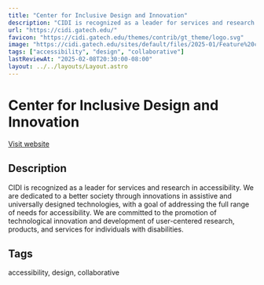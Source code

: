 ```yaml
---
title: "Center for Inclusive Design and Innovation"
description: "CIDI is recognized as a leader for services and research in accessibility. We are dedicated to a better society through innovations in assistive and universally designed technologies, with a goal of addressing the full range of needs for accessibility. We are committed to the promotion of technological innovation and development of user-centered research, products, and services for individuals with disabilities."
url: "https://cidi.gatech.edu/"
favicon: "https://cidi.gatech.edu/themes/contrib/gt_theme/logo.svg"
image: "https://cidi.gatech.edu/sites/default/files/2025-01/Feature%20cover%20image.png"
tags: ["accessibility", "design", "collaborative"]
lastReviewAt: "2025-02-08T20:30:00-08:00"
layout: ../../layouts/Layout.astro
---
```


# Center for Inclusive Design and Innovation

[Visit website](https://cidi.gatech.edu/)

## Description

CIDI is recognized as a leader for services and research in accessibility. We are dedicated to a better society through innovations in assistive and universally designed technologies, with a goal of addressing the full range of needs for accessibility. We are committed to the promotion of technological innovation and development of user-centered research, products, and services for individuals with disabilities.

## Tags

accessibility, design, collaborative